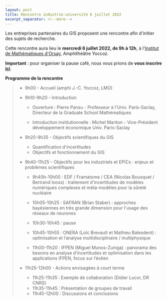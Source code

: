 ```yaml
---
layout: post
title: Rencontre industrie-université 6 juillet 2022
excerpt_separator: <!--more-->
---
```


Les entreprises partenaires du GIS proposent une rencontre afin d'initier des sujets de recherche.
                                                                                  
Cette rencontre aura lieu le **mercredi 6 juillet 2022, de 9h à 12h**, à
l'[Institut de Mathématiques d'Orsay](https://www.imo.universite-paris-saclay.fr/fr/contacts/), Amphithéâtre Yoccoz.

**Important** : pour organiser la pause café, nous vous prions de **vous inscrire [ici](https://forms.gle/pYEqVzBWG2ez8QcH9)**.

**Programme de la rencontre**
<!--more-->
>
>  * 9h00 - Accueil (amphi J.-C. Yoccoz, LMO)                                      
>                                                                                  
>  * 9h10-9h20 - Introduction                                                      
>                                                                                  
>    * Ouverture : Pierre Pansu - Professeur à l'Univ.
>                  Paris-Saclay, Directeur de la Graduate School
>                  Mathématiques
>
>    * Introduction institutionnelle : Michel Mariton - Vice-Président développement économique Univ. Paris-Saclay
>                                                                                  
>  * 9h20-9h35 - Objectifs scientifiques du GIS
>                                                                                  
>    * Quantification d'incertitudes                                               
>    * Objectifs et fonctionnement du GIS                                          
>                                                                                  
>  * 9h40-11h25 - Objectifs pour les industriels et EPICs : enjeux et problèmes scientifiques
>                                                                                  
>    * 9h40h-10h00 : EDF / Framatome / CEA (Nicolas Bousquet / Bertrand Iooss) : traitement d'incertitudes de modèles numériques complexes et méta-modèles pour la sûreté nucléaire
>                                                                                  
>    * 10h05-10h25 : SAFRAN (Brian Staber) : approches bayésiennes en très grande dimension pour l'usage des réseaux de neurones
>                                                                                  
>    * 10h30-10h45 : pause                                                         
>                                                                                  
>    * 10h45-10h55 : ONERA (Loïc Brevault et Mathieu Balesdent) : optimisation et l’analyse multidisciplinaire / multiphysique
>                                                                                  
>    * 11h00-11h20 : IFPEN (Miguel Munos-Zuniga) : panorama des besoins en analyse d’incertitudes et optimisation dans les applications IFPEN, focus sur l’éolien
>                                                                                  
>  * 11h25-12h00 - Actions envisagées à court terme                                
>                                                                                  
>    * 11h25-11h35 : Exemple de collaboration (Didier Lucor, DR CNRS)              
>    * 11h35-11h45 : Présentation de groupes de travail                            
>    * 11h45-12h00 : Discussions et conclusions
